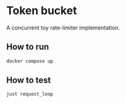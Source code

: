 # Token bucket

A concurrent toy rate-limiter implementation.

## How to run

```bash
docker compose up
```

## How to test

```bash
just request_loop

```
